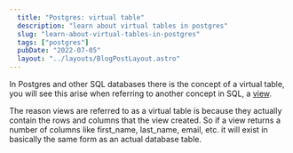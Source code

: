 ```yaml
---
  title: "Postgres: virtual table"
  description: "learn about virtual tables in postgres"
  slug: "learn-about-virtual-tables-in-postgres"
  tags: ["postgres"]
  pubDate: "2022-07-05"
  layout: "../layouts/BlogPostLayout.astro"
---
```


In Postgres and other SQL databases there is the concept of a virtual table, you will see this arise when referring to another concept in SQL, a [view](https://tinytechtuts.com/2022-create-and-execute-db-view-postgres/). 

The reason views are referred to as a virtual table is because they actually contain the rows and columns that the view created. So if a view returns a number of columns like first_name, last_name, email, etc. it will exist in basically the same form as an actual database table. 
